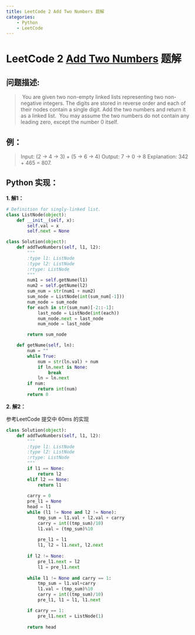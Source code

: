 ```yaml
---
title: LeetCode 2 Add Two Numbers 题解
categories:
    - Python
    - LeetCode
---
```

# LeetCode 2 [Add Two Numbers](https://leetcode.com/problems/add-two-numbers/) 题解
## 问题描述:
>   ​	You are given two non-empty linked lists representing two non-negative integers. The digits are stored in reverse order and each of their nodes contain a single digit. Add the two numbers and return it as a linked list.
​	You may assume the two numbers do not contain any leading zero, except the number 0 itself.

## 例：
> Input: (2 -> 4 -> 3) + (5 -> 6 -> 4)
Output: 7 -> 0 -> 8
Explanation: 342 + 465 = 807.

## Python 实现：

**1. 解1：**

```python
# Definition for singly-linked list.
class ListNode(object):
    def __init__(self, x):
        self.val = x
        self.next = None

class Solution(object):
    def addTwoNumbers(self, l1, l2):
        """
        :type l1: ListNode
        :type l2: ListNode
        :rtype: ListNode
        """
        num1 = self.getNume(l1)
        num2 = self.getNume(l2)
        sum_num = str(num1 + num2)
        sum_node = ListNode(int(sum_num[-1]))
        num_node = sum_node
        for each in str(sum_num)[-2::-1]:
        	last_node = ListNode(int(each))
        	num_node.next = last_node
        	num_node = last_node

        return sum_node

    def getNume(self, ln):
    	num = ""
        while True:
        	num = str(ln.val) + num
        	if ln.next is None:
        		break
        	ln = ln.next
        if num:
        	return int(num)
        return 0
```

**2. 解2：**

参考LeetCode 提交中 60ms 的实现

```python
class Solution(object):
    def addTwoNumbers(self, l1, l2):
        """
        :type l1: ListNode
        :type l2: ListNode
        :rtype: ListNode
        """
        if l1 == None:
            return l2
        elif l2 == None:
            return l1
        
        carry = 0
        pre_l1 = None
        head = l1
        while (l1 != None and l2 != None):
            tmp_sum = l1.val + l2.val + carry
            carry = int((tmp_sum)/10)
            l1.val = (tmp_sum)%10
            
            pre_l1 = l1
            l1, l2 = l1.next, l2.next
        
        if l2 != None:
            pre_l1.next = l2
            l1 = pre_l1.next
            
        while l1 != None and carry == 1:
            tmp_sum = l1.val+carry
            l1.val = (tmp_sum)%10
            carry = int((tmp_sum)/10)
            pre_l1, l1 = l1, l1.next

        if carry == 1:
            pre_l1.next = ListNode(1)
            
        return head
```